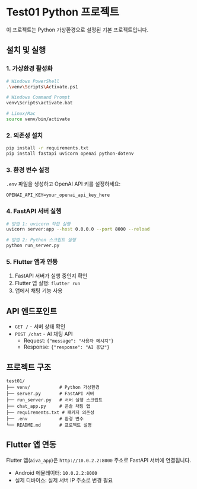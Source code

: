# Test01 Python 프로젝트

이 프로젝트는 Python 가상환경으로 설정된 기본 프로젝트입니다.

## 설치 및 실행

### 1. 가상환경 활성화
```bash
# Windows PowerShell
.\venv\Scripts\Activate.ps1

# Windows Command Prompt
venv\Scripts\activate.bat

# Linux/Mac
source venv/bin/activate
```

### 2. 의존성 설치
```bash
pip install -r requirements.txt
pip install fastapi uvicorn openai python-dotenv
```

### 3. 환경 변수 설정
`.env` 파일을 생성하고 OpenAI API 키를 설정하세요:
```
OPENAI_API_KEY=your_openai_api_key_here
```

### 4. FastAPI 서버 실행
```bash
# 방법 1: uvicorn 직접 실행
uvicorn server:app --host 0.0.0.0 --port 8000 --reload

# 방법 2: Python 스크립트 실행
python run_server.py
```

### 5. Flutter 앱과 연동
1. FastAPI 서버가 실행 중인지 확인
2. Flutter 앱 실행: `flutter run`
3. 앱에서 채팅 기능 사용

## API 엔드포인트

- `GET /` - 서버 상태 확인
- `POST /chat` - AI 채팅 API
  - Request: `{"message": "사용자 메시지"}`
  - Response: `{"response": "AI 응답"}`

## 프로젝트 구조
```
test01/
├── venv/           # Python 가상환경
├── server.py       # FastAPI 서버
├── run_server.py   # 서버 실행 스크립트
├── chat_app.py     # 콘솔 채팅 앱
├── requirements.txt # 패키지 의존성
├── .env            # 환경 변수
└── README.md       # 프로젝트 설명
```

## Flutter 앱 연동

Flutter 앱(`aiva_app`)은 `http://10.0.2.2:8000` 주소로 FastAPI 서버에 연결됩니다.

- Android 에뮬레이터: `10.0.2.2:8000`
- 실제 디바이스: 실제 서버 IP 주소로 변경 필요 